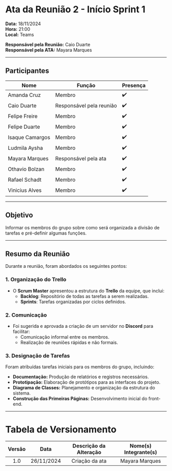 # Ata da Reunião 2 - Início Sprint 1

**Data:** 18/11/2024  
**Hora:** 21:00  
**Local:** Teams  

**Responsável pela Reunião:** Caio Duarte  
**Responsável pela ATA:** Mayara Marques 

---

## Participantes

| Nome            | Função               | Presença |
|-----------------|----------------------|----------|
| Amanda Cruz     | Membro               | ✔️       |
| Caio Duarte     | Responsável pela reunião | ✔️ |
| Felipe Freire   | Membro               | ✔️       |
| Felipe Duarte   | Membro               | ✔️       |
| Isaque Camargos | Membro               | ✔️       |
| Ludmila Aysha   | Membro               | ✔️       |
| Mayara Marques  | Responsável pela ata | ✔️       |
| Othavio Bolzan  | Membro               | ✔️       |
| Rafael Schadt   | Membro               | ✔️       |
| Vinicius Alves  | Membro               | ✔️       |

---

## Objetivo
Informar os membros do grupo sobre como será organizada a divisão de tarefas e pré-definir algumas funções.

---

## Resumo da Reunião
Durante a reunião, foram abordados os seguintes pontos:  

### **1. Organização do Trello**
- O **Scrum Master** apresentou a estrutura do **Trello** da equipe, que inclui:  
  - **Backlog**: Repositório de todas as tarefas a serem realizadas.  
  - **Sprints**: Tarefas organizadas por ciclos definidos.  

### **2. Comunicação**
- Foi sugerida e aprovada a criação de um servidor no **Discord** para facilitar:  
  - Comunicação informal entre os membros.  
  - Realização de reuniões rápidas e não formais.  

### **3. Designação de Tarefas**
Foram atribuídas tarefas iniciais para os membros do grupo, incluindo:  
- **Documentação:** Produção de relatórios e registros necessários.  
- **Prototipação:** Elaboração de protótipos para as interfaces do projeto.  
- **Diagrama de Classes:** Planejamento e organização da estrutura do sistema.  
- **Construção das Primeiras Páginas:** Desenvolvimento inicial do front-end.  

---
# Tabela de Versionamento 

| Versão | Data | Descrição da Alteração | Nome(s) Integrante(s) |
| :----: | :--: | :--------------------: | :-------------------: |
| 1.0 | 26/11/2024 | Criação da ata | Mayara Marques |